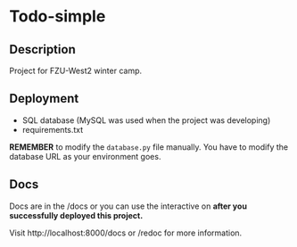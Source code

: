 # Todo-simple

## Description

Project for FZU-West2 winter camp.



## Deployment

+ SQL database (MySQL was used when the project was developing)
+ requirements.txt

**REMEMBER** to modify the `database.py` file manually. You have to modify the database URL as your environment goes.



## Docs

Docs are in the /docs or you can use the interactive on **after you successfully deployed this project.**

Visit http://localhost:8000/docs or /redoc for more information.